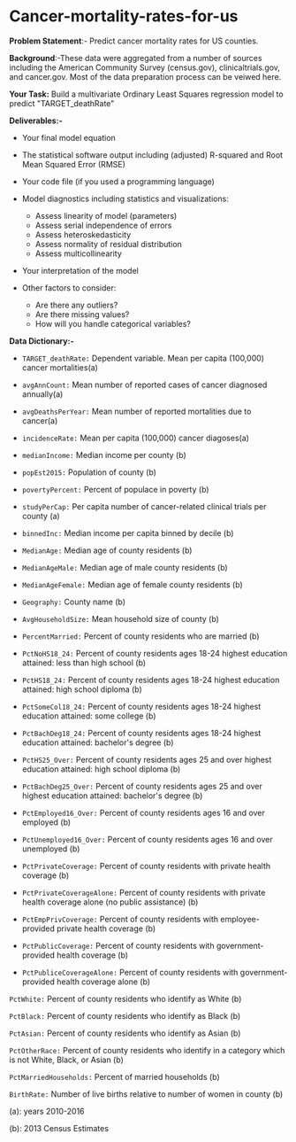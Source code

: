 # Cancer-mortality-rates-for-us

**Problem Statement**:- Predict cancer mortality rates for US counties.

**Background**:-These data were aggregated from a number of sources including the American Community Survey (census.gov), clinicaltrials.gov, and cancer.gov. Most of the data preparation process can be veiwed here.

**Your Task:** Build a multivariate Ordinary Least Squares regression model to predict "TARGET_deathRate"

**Deliverables:-**

- Your final model equation

- The statistical software output including (adjusted) R-squared and Root Mean Squared Error (RMSE)

- Your code file (if you used a programming language)

- Model diagnostics including statistics and visualizations:
  - Assess linearity of model (parameters)
  - Assess serial independence of errors
  - Assess heteroskedasticity
  - Assess normality of residual distribution
  - Assess multicollinearity
- Your interpretation of the model

- Other factors to consider:
  - Are there any outliers?
  - Are there missing values?
  - How will you handle categorical variables?

**Data Dictionary:-**

- `TARGET_deathRate:` Dependent variable. Mean per capita (100,000) cancer mortalities(a)

- `avgAnnCount:` Mean number of reported cases of cancer diagnosed annually(a)

- `avgDeathsPerYear:` Mean number of reported mortalities due to cancer(a)

- `incidenceRate:` Mean per capita (100,000) cancer diagoses(a)

- `medianIncome:` Median income per county (b)

- `popEst2015:` Population of county (b)

- `povertyPercent:` Percent of populace in poverty (b)

- `studyPerCap:` Per capita number of cancer-related clinical trials per county (a)

- `binnedInc:` Median income per capita binned by decile (b)

- `MedianAge:` Median age of county residents (b)

- `MedianAgeMale:` Median age of male county residents (b)

- `MedianAgeFemale:` Median age of female county residents (b)

- `Geography:` County name (b)

- `AvgHouseholdSize:` Mean household size of county (b)

- `PercentMarried:` Percent of county residents who are married (b)

- `PctNoHS18_24:` Percent of county residents ages 18-24 highest education attained: less than high school (b)

- `PctHS18_24:` Percent of county residents ages 18-24 highest education attained: high school diploma (b)

- `PctSomeCol18_24:` Percent of county residents ages 18-24 highest education attained: some college (b)

- `PctBachDeg18_24:` Percent of county residents ages 18-24 highest education attained: bachelor's degree (b)

- `PctHS25_Over:` Percent of county residents ages 25 and over highest education attained: high school diploma (b)

- `PctBachDeg25_Over:` Percent of county residents ages 25 and over highest education attained: bachelor's degree (b)

- `PctEmployed16_Over:` Percent of county residents ages 16 and over employed (b)

- `PctUnemployed16_Over:` Percent of county residents ages 16 and over unemployed (b)

- `PctPrivateCoverage:` Percent of county residents with private health coverage (b)

- `PctPrivateCoverageAlone:` Percent of county residents with private health coverage alone (no public assistance) (b)

- `PctEmpPrivCoverage:` Percent of county residents with employee-provided private health coverage (b)

- `PctPublicCoverage:` Percent of county residents with government-provided health coverage (b)

- `PctPubliceCoverageAlone:` Percent of county residents with government-provided health coverage alone (b)

`PctWhite:` Percent of county residents who identify as White (b)

`PctBlack:` Percent of county residents who identify as Black (b)

`PctAsian:` Percent of county residents who identify as Asian (b)

`PctOtherRace:` Percent of county residents who identify in a category which is not White, Black, or Asian (b)

`PctMarriedHouseholds:` Percent of married households (b)

`BirthRate:` Number of live births relative to number of women in county (b)

(a): years 2010-2016

(b): 2013 Census Estimates

